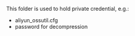 This folder is used to hold private credential, e.g.:
* aliyun_ossutil.cfg
* password for decompression